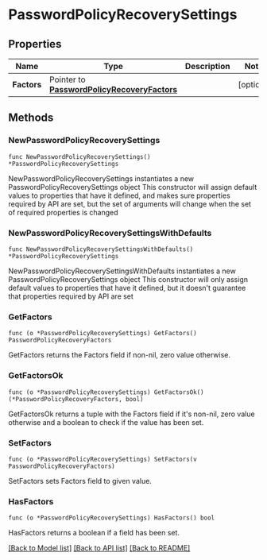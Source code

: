 # PasswordPolicyRecoverySettings

## Properties

Name | Type | Description | Notes
------------ | ------------- | ------------- | -------------
**Factors** | Pointer to [**PasswordPolicyRecoveryFactors**](PasswordPolicyRecoveryFactors.md) |  | [optional] 

## Methods

### NewPasswordPolicyRecoverySettings

`func NewPasswordPolicyRecoverySettings() *PasswordPolicyRecoverySettings`

NewPasswordPolicyRecoverySettings instantiates a new PasswordPolicyRecoverySettings object
This constructor will assign default values to properties that have it defined,
and makes sure properties required by API are set, but the set of arguments
will change when the set of required properties is changed

### NewPasswordPolicyRecoverySettingsWithDefaults

`func NewPasswordPolicyRecoverySettingsWithDefaults() *PasswordPolicyRecoverySettings`

NewPasswordPolicyRecoverySettingsWithDefaults instantiates a new PasswordPolicyRecoverySettings object
This constructor will only assign default values to properties that have it defined,
but it doesn't guarantee that properties required by API are set

### GetFactors

`func (o *PasswordPolicyRecoverySettings) GetFactors() PasswordPolicyRecoveryFactors`

GetFactors returns the Factors field if non-nil, zero value otherwise.

### GetFactorsOk

`func (o *PasswordPolicyRecoverySettings) GetFactorsOk() (*PasswordPolicyRecoveryFactors, bool)`

GetFactorsOk returns a tuple with the Factors field if it's non-nil, zero value otherwise
and a boolean to check if the value has been set.

### SetFactors

`func (o *PasswordPolicyRecoverySettings) SetFactors(v PasswordPolicyRecoveryFactors)`

SetFactors sets Factors field to given value.

### HasFactors

`func (o *PasswordPolicyRecoverySettings) HasFactors() bool`

HasFactors returns a boolean if a field has been set.


[[Back to Model list]](../README.md#documentation-for-models) [[Back to API list]](../README.md#documentation-for-api-endpoints) [[Back to README]](../README.md)


